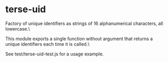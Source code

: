 # terse-uid
Factory of unique identifiers as strings of 16 alphanumerical characters, all lowercase.\

This module exports a single function without argument that returns a unique identifiers each time it is called.\

See test/terse-uid-test.js for a usage example.
